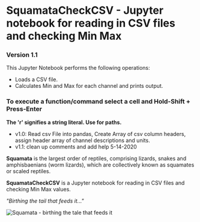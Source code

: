 # SquamataCheckCSV - Jupyter notebook for reading in CSV files and checking Min Max

### Version 1.1

This Jupyter Notebook performs the following operations:
- Loads a CSV file.
- Calculates Min and Max for each channel and prints output.


### To execute a function/command select a cell and Hold-Shift + Press-Enter

**The 'r' signifies a string literal. Use for paths.**

- v1.0: Read csv File into pandas, Create Array of csv column headers, assign header array of channel descriptions and units.
- v1.1: clean up comments and add help 5-14-2020

**Squamata** is the largest order of reptiles, comprising lizards, snakes and amphisbaenians (worm lizards), which are collectively known as squamates or scaled reptiles.

**SquamataCheckCSV** is a Jupyter notebook for reading in CSV files and checking Min Max values.

*"Birthing the tail that feeds it..."* 

![Squamata - birthing the tale that feeds it](https://github.com/pbrown-usgs/SquamataAssemblyAMT/blob/master/SquamataLemniscateOuroboros.png)
